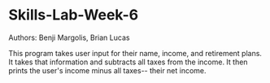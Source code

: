 # Skills-Lab-Week-6

Authors: Benji Margolis, Brian Lucas

This program takes user input for their name, income, and retirement plans. It takes that information and subtracts all taxes from the income. It then prints the user's income minus all taxes-- their net income. 
